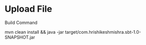 # Upload File


Build Command 

mvn clean install && java -jar target/com.hrishikeshmishra.sbt-1.0-SNAPSHOT.jar
